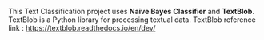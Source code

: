 This Text Classification project uses **Naive Bayes Classifier** and **TextBlob**. TextBlob is a Python library for processing textual data. 
TextBlob reference link : https://textblob.readthedocs.io/en/dev/

